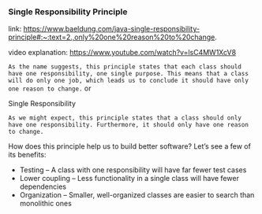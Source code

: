 ### Single Responsibility Principle

link: https://www.baeldung.com/java-single-responsibility-principle#:~:text=2.,only%20one%20reason%20to%20change.

video explanation: https://www.youtube.com/watch?v=lsC4MW1XcV8

``
As the name suggests, this principle states that each class should have one responsibility, one single purpose.
This means that a class will do only one job, which leads us to conclude it should have only one reason to change.
``
or

Single Responsibility

``
As we might expect, this principle states that a class should only have one responsibility. Furthermore, it should only
have one reason to change.
``

How does this principle help us to build better software? Let’s see a few of its benefits:

* Testing – A class with one responsibility will have far fewer test cases
* Lower coupling – Less functionality in a single class will have fewer dependencies
* Organization – Smaller, well-organized classes are easier to search than monolithic ones

